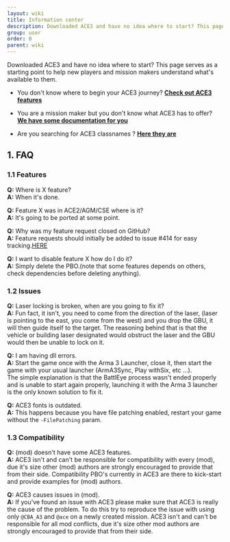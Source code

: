 ```yaml
---
layout: wiki
title: Information center
description: Downloaded ACE3 and have no idea where to start? This page serves as a document to help new players get started with things or get an answer to some of your questions.
group: user
order: 0
parent: wiki
---
```


Downloaded ACE3 and have no idea where to start? This page serves as a starting point to help new players and mission makers understand what's available to them.


- You don't know where to begin your ACE3 journey? [**Check out ACE3 features**](http://ace3mod.com/wiki/feature/)


- You are a mission maker but you don't know what ACE3 has to offer? [**We have some documentation for you**](http://ace3mod.com/wiki/missionmaker/)


- Are you searching for ACE3 classnames ? [**Here they are**](http://ace3mod.com/wiki/missionmaker/classnames.html)


## 1. FAQ
### 1.1 Features
**Q:** Where is X feature? </br>
**A:** When it's done.</br>

**Q:** Feature X was in ACE2/AGM/CSE where is it?</br>
**A:** It's going to be ported at some point.</br>

**Q:** Why was my feature request closed on GitHub?</br>
**A:** Feature requests should initially be added to issue #414 for easy tracking.[HERE](https://github.com/acemod/ACE3/issues/414/)

**Q:** I want to disable feature X how do I do it?</br>
**A:** Simply delete the PBO.(note that some features depends on others, check dependencies before deleting anything).</br>

### 1.2 Issues

**Q:** Laser locking is broken, when are you going to fix it?</br>
**A:** Fun fact, it isn't, you need to come from the direction of the laser, (laser is pointing to the east, you come from the west) and you drop the GBU, it will then guide itself to the target. The reasoning behind that is that the vehicle or building laser designated would obstruct the laser and the GBU would then be unable to lock on it. </br>

**Q:** I am having dll errors.</br>
**A:** Start the game once with the Arma 3 Launcher, close it, then start the game with your usual launcher (ArmA3Sync, Play withSix, etc &hellip;).</br>
The simple explanation is that the BattlEye process wasn't ended properly and is unable to start again properly, launching it with the Arma 3 launcher is the only known solution to fix it.</br>

**Q:** ACE3 fonts is outdated.</br>
**A:** This happens because you have file patching enabled, restart your game without the `-FilePatching` param.

### 1.3 Compatibility

**Q:** (mod) doesn't have some ACE3 features.</br>
**A:** ACE3 isn't and can't be responsible for compatibility with every (mod), due it's size other (mod) authors are strongly encouraged to provide that from their side. Compatibility PBO's currently in ACE3 are there to kick-start and provide examples for (mod) authors.</br>

**Q:** ACE3 causes issues in (mod).</br>
**A:** If you've found an issue with ACE3 please make sure that ACE3 is really the cause of the problem. To do this try to reproduce the issue with using only `@CBA_A3` and `@ace` on a newly created mission. ACE3 isn't and can't be responsible for all mod conflicts, due it's size other mod authors are strongly encouraged to provide that from their side.</br>
